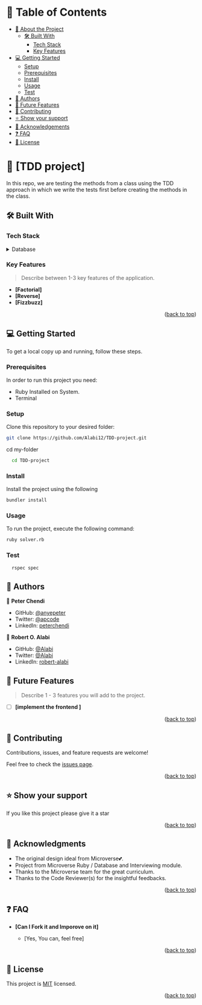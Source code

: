 
# 📗 Table of Contents

- [📖 About the Project](#about-project)
  - [🛠 Built With](#built-with)
    - [Tech Stack](#tech-stack)
    - [Key Features](#key-features)
- [💻 Getting Started](#getting-started)
  - [Setup](#setup)
  - [Prerequisites](#prerequisites)
  - [Install](#Install)
  - [Usage](#Usage)
  - [Test](#Test)
- [👥 Authors](#authors)
- [🔭 Future Features](#future-features)
- [🤝 Contributing](#contributing)
- [⭐️ Show your support](#support)
- [🙏 Acknowledgements](#acknowledgements)
- [❓ FAQ](#faq)
- [📝 License](#license)

<!-- PROJECT DESCRIPTION -->

# 📖 [TDD project] <a name="about-project"></a>
In this repo, we are testing the methods from a class using the TDD approach in which we write the tests first before creating the methods in the class.

## 🛠 Built With <a name="built-with"></a>

### Tech Stack <a name="tech-stack"></a>


<details>
<summary>Database</summary>
  <ul>
    <li><a href="https://www.ruby-lang.org/en/">Ruby</a></li>
  </ul>
</details>

<!-- Features -->

### Key Features <a name="key-features"></a>

> Describe between 1-3 key features of the application.

- **[Factorial]**
- **[Reverse]**
- **[Fizzbuzz]**

<p align="right">(<a href="#readme-top">back to top</a>)</p>

<!-- GETTING STARTED -->

## 💻 Getting Started <a name="getting-started"></a>


To get a local copy up and running, follow these steps.

### Prerequisites

In order to run this project you need:

- Ruby Installed on System.
- Terminal

### Setup


Clone this repository to your desired folder:
```sh
git clone https://github.com/Alabi12/TDD-project.git
```
cd my-folder
```sh
  cd TDD-project
```
### Install
Install the project using the following 
```sh
bundler install
```
### Usage 
To run the project, execute the following command:
```sh
ruby solver.rb
```

### Test
```sh
  rspec spec
```

<!-- AUTHORS -->

## 👥 Authors <a name="authors"></a>

👤 **Peter Chendi**

- GitHub: [@anyepeter](https://github.com/anyepeter)
- Twitter: [@apcode](https://twitter.com/apcode)
- LinkedIn: [peterchendi](https://www.linkedin.com/in/peter-chendi/)

👤 **Robert O. Alabi**

- GitHub: [@Alabi](https://github.com/Alabi12)
- Twitter: [@Alabi](https://twitter.com/wolo_robert)
- LinkedIn: [robert-alabi](https://www.linkedin.com/in/robert-alabi/)

<!-- FUTURE FEATURES -->

## 🔭 Future Features <a name="future-features"></a>

> Describe 1 - 3 features you will add to the project.

- [ ] **[implement the frontend ]**

<p align="right">(<a href="#readme-top">back to top</a>)</p>

<!-- CONTRIBUTING -->

## 🤝 Contributing <a name="contributing"></a>

Contributions, issues, and feature requests are welcome!

Feel free to check the [issues page](https://github.com/Alabi12/TDD-project/issues).

<p align="right">(<a href="#readme-top">back to top</a>)</p>

<!-- SUPPORT -->

## ⭐️ Show your support <a name="support"></a>


If you like this project please give it a star

<p align="right">(<a href="#readme-top">back to top</a>)</p>

<!-- ACKNOWLEDGEMENTS -->

## 🙏 Acknowledgments <a name="acknowledgements"></a>

- The original design ideal from Microverse💕.
- Project from Microverse Ruby / Database and Interviewing module.
- Thanks to the Microverse team for the great curriculum.
- Thanks to the Code Reviewer(s) for the insightful feedbacks.



<p align="right">(<a href="#readme-top">back to top</a>)</p>

<!-- FAQ (optional) -->


## ❓ FAQ <a name="faq"></a>


- **[Can I Fork it and Imporove on it]**

  - [Yes, You can, feel free]


<p align="right">(<a href="#readme-top">back to top</a>)</p>

<!-- LICENSE -->

## 📝 License <a name="license"></a>

This project is [MIT](https://github.com/Alabi12/TDD-project/blob/feature/TDD/LICENSE) licensed.

<p align="right">(<a href="#readme-top">back to top</a>)</p>

